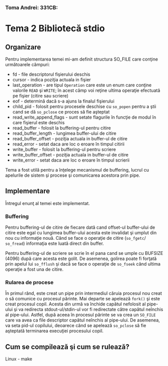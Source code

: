 ### Toma Andrei: 331CB:
# Tema 2 Bibliotecă stdio

## Organizare
Pentru implementarea temei mi-am definit structura SO_FILE care conţine
următoarele câmpuri:
- fd - file descriptorul fişierului deschis
- cursor - indica poziţia actuala in fişier
- last_operation - are tipul `Operation` care este un enum care conţine
valorile `READ` şi `WRITE`; în acest câmp voi reţine ultima operaţie
efectuată pe fişier (citire sau scriere)
- eof - determină dacă s-a ajuns la finalul fişierului
- child_pid - folosit pentru procesele deschise cu `so_popen` pentru a ştii
cand se dă `so_pclose` ce proces să fie aşteptat
- read_write_append_flags - sunt setate flagurile în funcţie de modul în care
fişierul este deschis
- read_buffer - folosit la buffering-ul pentru citire
- read_buffer_length - lungimea buffer-ului de citire
- read_buffer_offset - poziţia actuala in buffer-ul de citire
- read_error - setat daca are loc o eroare în timpul citirii
- write_buffer - folosit la buffering-ul pentru scriere
- write_buffer_offset - poziţia actuala in buffer-ul de citire
- write_error - setat daca are loc o eroare în timpul scrierii

Tema a fost utilă pentru a înţelege mecanismul de buffering, lucrul cu
apelurile de sistem şi procese şi comunicarea acestora prin pipe.

## Implementare
Întregul enunţ al temei este implementat.

### **Buffering**
Pentru buffering-ul de citire de fiecare dată cand offset-ul buffer-ului de
citire este egal cu lungimea buffer-ului acesta este invalidat şi umplut din
nou cu informaţie nouă. Când se face o operaţie de citire (`so_fgetc`/
`so_fread`) informaţia este luată direct din buffer.

Pentru buffering-ul de scriere se scrie în el pana cand se umple cu BUFSIZE 
(4096) după care acesta este golit. De asemenea, golirea poate fi forţată
prin apelul lui `so_fflush` şi dacă se face o operaţie de `so_fseek` când
ultima operaţie a fost una de citire.

### **Rularea de procese**
În primul rând, este creat un pipe prin intermediul căruia procesul nou creat
o să comunice cu procesul părinte. Mai departe se apelează `fork()` şi este
creat procesul copil. Acesta din urmă va închide capătul nefolosit al 
pipe-ului şi va redirecta stdout-ul/stdin-ul vor fi redirectate către capătul
neînchis al pipe-ului. Astfel, după aceea în procesul părinte se va crea un
`SO_FILE` care va avea ca file descriptor capătul neînchis al pipe-ului. De
asemenea, va seta pid-ul copilului, deoarece când se apelează `so_pclose` să
fie aşteptată terminarea execuţiei procesului copil.

## Cum se compilează şi cum se rulează?
Linux - make